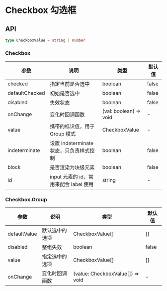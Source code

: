 # Checkbox 勾选框

<code src="./demos/index.tsx"></code>

## API

```ts | pure
type CheckboxValue = string | number
```

### Checkbox

| 参数           | 说明                                    | 类型                   | 默认值 |
| -------------- | --------------------------------------- | ---------------------- | ------ |
| checked        | 指定当前是否选中                        | boolean                | false  |
| defaultChecked | 初始是否选中                            | boolean                | false  |
| disabled       | 失效状态                                | boolean                | false  |
| onChange       | 变化时回调函数                          | (val: boolean) => void | -      |
| value          | 携带的标识值，用于 Group 模式           | CheckboxValue          | -      |
| indeterminate  | 设置 indeterminate 状态，只负责样式控制 | boolean                | false  |
| block          | 是否渲染为块级元素                      | boolean                | false  |
| id             | input 元素的 id，常用来配合 label 使用  | string                 | -      |

### Checkbox.Group

| 参数         | 说明           | 类型                             | 默认值 |
| ------------ | -------------- | -------------------------------- | ------ |
| defaultValue | 默认选中的选项 | CheckboxValue[]                  | []     |
| disabled     | 整组失效       | boolean                          | false  |
| value        | 指定选中的选项 | CheckboxValue[]                  | []     |
| onChange     | 变化时回调函数 | (value: CheckboxValue[]) => void | -      |
